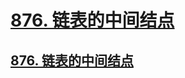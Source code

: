 # [876. 链表的中间结点](https://github.com/imtsingyun/LeetCode/issues/41)

## [876. 链表的中间结点](https://leetcode.cn/problems/middle-of-the-linked-list/)
